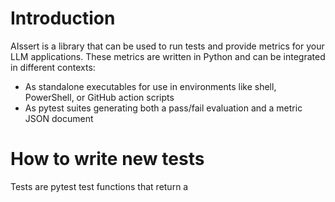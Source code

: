 # Introduction

AIssert is a library that can be used to run tests and provide metrics for your LLM applications. These metrics are written in Python and can be integrated in different contexts:

* As standalone executables for use in environments like shell, PowerShell, or GitHub action scripts
* As pytest suites generating both a pass/fail evaluation and a metric JSON document

# How to write new tests

Tests are pytest test functions that return a 